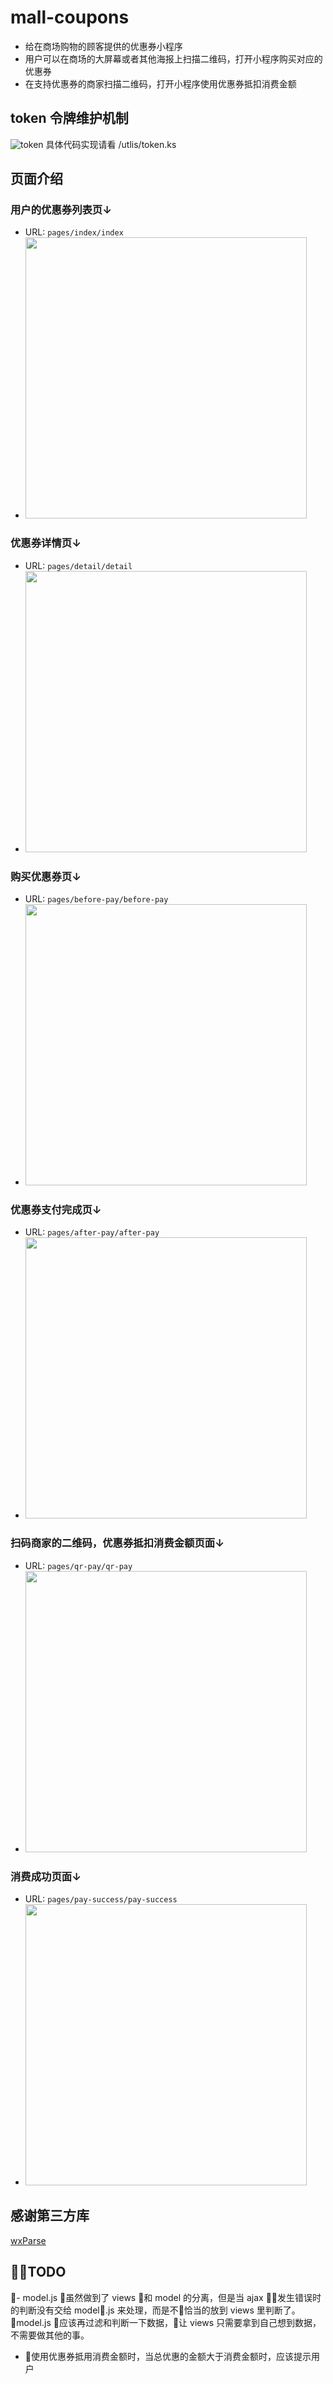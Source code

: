 # mall-coupons
- 给在商场购物的顾客提供的优惠券小程序
- 用户可以在商场的大屏幕或者其他海报上扫描二维码，打开小程序购买对应的优惠券
- 在支持优惠券的商家扫描二维码，打开小程序使用优惠券抵扣消费金额

## token 令牌维护机制
![token](https://ws2.sinaimg.cn/large/006tKfTcly1fhu6ep5e9rj317s0padtb.jpg)
具体代码实现请看 /utlis/token.ks

## 页面介绍
### 用户的优惠券列表页↓
- URL: `pages/index/index` 
- <img src="https://ws3.sinaimg.cn/large/006tNc79ly1fhjfy8axygj30ki0vg40s.jpg" width="450" />

### 优惠券详情页↓
- URL: `pages/detail/detail`
- <img src="https://ws4.sinaimg.cn/large/006tNc79ly1fhjfzoj6dzj30ku0zqq8e.jpg" width="450" />

### 购买优惠券页↓
- URL: `pages/before-pay/before-pay`
- <img src="https://ws2.sinaimg.cn/large/006tNc79ly1fhjg22bk0qj30kw0li759.jpg" width="450" />

### 优惠券支付完成页↓
- URL: `pages/after-pay/after-pay`
- <img src="https://ws4.sinaimg.cn/large/006tNc79ly1fhjg35gpc1j30ks0rudi4.jpg" width="450" />

### 扫码商家的二维码，优惠券抵扣消费金额页面↓
- URL: `pages/qr-pay/qr-pay`
- <img src="https://ws1.sinaimg.cn/large/006tNc79ly1fhjg4dhddxj30ki0xo76j.jpg" width="450" />

### 消费成功页面↓
- URL: `pages/pay-success/pay-success` 
- <img src="https://ws4.sinaimg.cn/large/006tNc79ly1fhjg557vnej30ky0nwq46.jpg" width="450" />


## 感谢第三方库
[wxParse](微信小程序富文本解析自定义组件)

## TODO
- model.js 虽然做到了 views 和 model 的分离，但是当 ajax 发生错误时的判断没有交给 model.js 来处理，而是不恰当的放到 views 里判断了。
model.js 应该再过滤和判断一下数据，让 views 只需要拿到自己想到数据，不需要做其他的事。

- 使用优惠券抵用消费金额时，当总优惠的金额大于消费金额时，应该提示用户